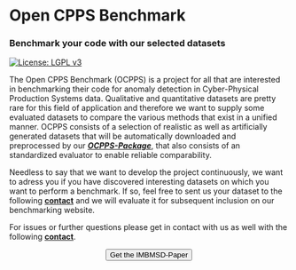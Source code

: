 # Open CPPS Benchmark  
### Benchmark your code with our selected datasets

[![License: LGPL v3](https://img.shields.io/badge/License-LGPL%20v3-blue.svg)](https://www.gnu.org/licenses/lgpl-3.0)

The Open CPPS Benchmark (OCPPS) is a project for all that are interested in benchmarking their code for anomaly detection in Cyber-Physical Production Systems data. Qualitative and quantitative datasets are pretty rare for this field of application and therefore we want to supply some evaluated datasets to compare the various methods that exist in a unified manner.
OCPPS consists of a selection of realistic as well as artificially generated datasets that will be automatically downloaded and preprocessed by our [***OCPPS-Package***](https://imb-benchmark.github.io/), that also consists of an standardized evaluator to enable reliable comparability.

Needless to say that we want to develop the project continuously, we want to adress you if you have discovered interesting datasets on which you want to perform a benchmark. If so, feel free to sent us your dataset to the following [**contact**](https://imb-benchmark.github.io//Contact.html?) and we will evaluate it for subsequent inclusion on our benchmarking website.

For issues or further questions please get in contact with us as well with the following [**contact**](https://imb-benchmark.github.io//Contact.html?).


<center>
<form action="https://www.hsu-hh.de/imb/veroeffentlichungen">
  <button type="submit">Get the IMBMSD-Paper</button>
</form>
</center>

